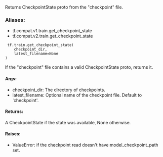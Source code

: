 Returns CheckpointState proto from the "checkpoint" file.
### Aliases:
- tf.compat.v1.train.get_checkpoint_state
- tf.compat.v2.train.get_checkpoint_state

```
 tf.train.get_checkpoint_state(
    checkpoint_dir,
    latest_filename=None
)
```
If the "checkpoint" file contains a valid CheckpointState proto, returns it.
#### Args:
- checkpoint_dir: The directory of checkpoints.
- latest_filename: Optional name of the checkpoint file. Default to 'checkpoint'.
#### Returns:
A CheckpointState if the state was available, None otherwise.
#### Raises:
- ValueError: if the checkpoint read doesn't have model_checkpoint_path set.
